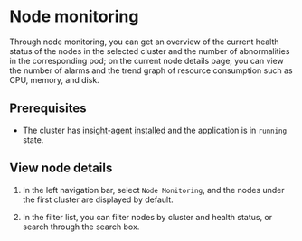 # Node monitoring

Through node monitoring, you can get an overview of the current health status of the nodes in the selected cluster and the number of abnormalities in the corresponding pod; on the current node details page, you can view the number of alarms and the trend graph of resource consumption such as CPU, memory, and disk.

## Prerequisites

- The cluster has [insight-agent installed](../01quickstart/installagent.md) and the application is in `running` state.

## View node details

1. In the left navigation bar, select `Node Monitoring`, and the nodes under the first cluster are displayed by default.

    

2. In the filter list, you can filter nodes by cluster and health status, or search through the search box.

    